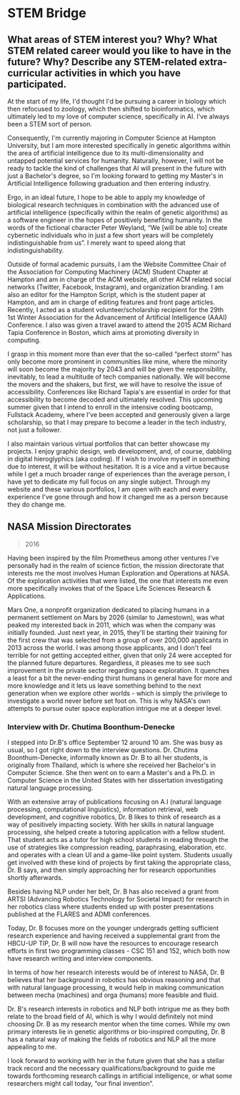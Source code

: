 # STEM Bridge

## What areas of STEM interest you? Why? What STEM related career would you like to have in the future? Why? Describe any STEM-related extra-curricular activities in which you have participated.

At the start of my life, I'd thought I'd be pursuing a career in biology which then refocused to zoology, which then shifted to bioinformatics, which ultimately led to my love of computer science, specifically in AI. I've always been a STEM sort of person.

Consequently, I'm currently majoring in Computer Science at Hampton University, but I am more interested specifically in genetic algorithms within the area of artificial intelligence due to its multi-dimensionality and untapped potential services for humanity.
Naturally, however, I will not be ready to tackle the kind of challenges that AI will present in the future with just a Bachelor's degree, so I'm looking forward to getting my Master's in Artificial Intelligence following graduation and then entering industry.

Ergo, in an ideal future, I hope to be able to apply my knowledge of biological research techniques in combination with the advanced use of artificial intelligence (specifically within the realm of genetic algorithms) as a software engineer in the hopes of positively benefiting humanity. In the words of the fictional character Peter Weyland, “We [will be able to] create cybernetic individuals who in just a few short years will be completely indistinguishable from us”. I merely want to speed along that indistinguishability.

Outside of formal academic pursuits, I am the Website Committee Chair of the Association for Computing Machinery (ACM) Student Chapter at Hampton and am in charge of the ACM website, all other ACM related social networks (Twitter, Facebook, Instagram), and organization branding. I am also an editor for the Hampton Script, which is the student paper at Hampton, and am in charge of editing features and front page articles. Recently, I acted as a student volunteer/scholarship recipient for the 29th 1st Winter Association for the Advancement of Artificial Intelligence (AAAI) Conference. I also was given a travel award to attend the 2015 ACM Richard Tapia Conference in Boston, which aims at promoting diversity in computing.

I grasp in this moment more than ever that the so-called “perfect storm” has only become more prominent in communities like mine, where the minority will soon become the majority by 2043 and will be given the responsibility, inevitably, to lead a multitude of tech companies nationally. We will become the movers and the shakers, but first, we will have to resolve the issue of accessibility. Conferences like Richard Tapia's are essential in order for that accessibility to become decoded and ultimately resolved. This upcoming summer given that I intend to enroll in the intensive coding bootcamp, Fullstack Academy, where I've been accepted and generously given a large scholarship, so that I may prepare to become a leader in the tech industry, not just a follower.

I also maintain various virtual portfolios that can better showcase my projects. I enjoy graphic design, web development, and, of course, dabbling in digital hieroglyphics (aka coding). If I wish to involve myself in something due to interest, it will be without hesitation. It is a vice and a virtue because while I get a much broader range of experiences than the average person, I have yet to dedicate my full focus on any single subject. Through my website and these various portfolios, I am open with each and every experience I've gone through and how it changed me as a person because they do change me.

## NASA Mission Directorates

> 2016

Having been inspired by the film Prometheus among other ventures I've personally had in the realm of science fiction, the mission directorate that interests me the most involves Human Exploration and Operations at NASA. Of the exploration activities that were listed, the one that interests me even more specifically invokes that of the Space Life Sciences Research & Applications.

Mars One, a nonprofit organization dedicated to placing humans in a permanent settlement on Mars by 2026 (similar to Jamestown), was what peaked my interested back in 2011, which was when the company was initially founded. Just next year, in 2015, they'll be starting their training for the first crew that was selected from a group of over 200,000 applicants in 2013 across the world. I was among those applicants, and I don't feel terrible for not getting accepted either, given that only 24 were accepted for the planned future departures. Regardless, it pleases me to see such improvement in the private sector regarding space exploration. It quenches a least for a bit the never-ending thirst humans in general have for more and more knowledge and it lets us leave something behind to the next generation when we explore other worlds - which is simply the privilege to investigate a world never before set foot on. This is why NASA's own attempts to pursue outer space exploration intrigue me at a deeper level.

### Interview with Dr. Chutima Boonthum-Denecke

I stepped into Dr.B's office September 12 around 10 am. She was busy as usual, so I got right down to the interview questions. Dr. Chutima Boonthum-Denecke, informally known as Dr. B to all her students, is originally from Thailand, which is where she received her Bachelor's in Computer Science. She then went on to earn a Master's and a Ph.D. in Computer Science in the United States with her dissertation investigating natural language processing.

With an extensive array of publications focusing on A.I (natural language processing, computational linguistics), information retrieval, web development, and cognitive robotics, Dr. B likes to think of research as a way of positively impacting society. With her skills in natural language processing, she helped create a tutoring application with a fellow student. That student acts as a tutor for high school students in reading through the use of strategies like compression reading, paraphrasing, elaboration, etc. and operates with a clean UI and a game-like point system. Students usually get involved with these kind of projects by first taking the appropriate class, Dr. B says, and then simply approaching her for research opportunities shortly afterwards.

Besides having NLP under her belt, Dr. B has also received a grant from ARTSI (Advancing Robotics Technology for Societal Impact) for research in her robotics class where students ended up with poster presentations published at the FLARES and ADMI conferences.

Today, Dr. B focuses more on the younger undergrads getting sufficient research experience and having received a supplemental grant from the HBCU-UP TIP, Dr. B will now have the resources to encourage research efforts in first two programming classes - CSC 151 and 152, which both now have research writing and interview components.

In terms of how her research interests would be of interest to NASA, Dr. B believes that her background in robotics has obvious reasoning and that with natural language processing, it would help in making communication between mecha (machines) and orga (humans) more feasible and fluid.

Dr. B's research interests in robotics and NLP both intrigue me as they both relate to the broad field of AI, which is why I would definitely not mind choosing Dr. B as my research mentor when the time comes. While my own primary interests lie in genetic algorithms or bio-inspired computing, Dr. B has a natural way of making the fields of robotics and NLP all the more appealing to me.

I look forward to working with her in the future given that she has a stellar track record and the necessary qualifications/background to guide me towards forthcoming research callings in artificial intelligence, or what some researchers might call today, “our final invention”.
